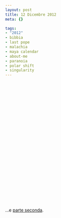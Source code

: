 ```yaml
--- 
layout: post
title: 12 Dicembre 2012
meta: {}

tags: 
- "2012"
- bibbia
- last pope
- malachia
- maya calendar
- about-me
- paranoia
- polar shift
- singularity
---
```

<object width="535" height="400"><param name="movie" value="http://www.youtube.com/v/ecTE6lXI-m0&rel=1"></param><param name="wmode" value="transparent"></param><embed src="http://www.youtube.com/v/ecTE6lXI-m0&rel=1" type="application/x-shockwave-flash" wmode="transparent" width="535" height="400"></embed></object>  
...e [parte seconda](http://it.youtube.com/watch?v=gZUzFYwZlXA&feature=related).  
  
 
